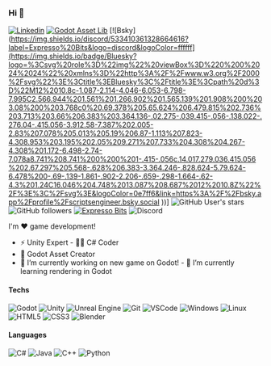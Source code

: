 ### Hi 👋
[![Linkedin](https://img.shields.io/badge/Linkedin-blue?style=flat&logo=linkedin)](https://www.linkedin.com/in/rafael-morais-correa-b1ab7a81/)
[![Godot Asset Lib](https://img.shields.io/badge/Godot_Asset_Lib-478cbf?style=flat&logo=godot-engine&logoColor=white)](https://godotengine.org/asset-library/asset?user=expressobits)
[![Bsky](https://img.shields.io/discord/533410361328664616?label=Expresso%20Bits&logo=discord&logoColor=ffffff](https://img.shields.io/badge/Bluesky?logo=%3Csvg%20role%3D%22img%22%20viewBox%3D%220%200%2024%2024%22%20xmlns%3D%22http%3A%2F%2Fwww.w3.org%2F2000%2Fsvg%22%3E%3Ctitle%3EBluesky%3C%2Ftitle%3E%3Cpath%20d%3D%22M12%2010.8c-1.087-2.114-4.046-6.053-6.798-7.995C2.566.944%201.561%201.266.902%201.565.139%201.908%200%203.08%200%203.768c0%20.69.378%205.65.624%206.479.815%202.736%203.713%203.66%206.383%203.364.136-.02.275-.039.415-.056-.138.022-.276.04-.415.056-3.912.58-7.387%202.005-2.83%207.078%205.013%205.19%206.87-1.113%207.823-4.308.953%203.195%202.05%209.271%207.733%204.308%204.267-4.308%201.172-6.498-2.74-7.078a8.741%208.741%200%200%201-.415-.056c.14.017.279.036.415.056%202.67.297%205.568-.628%206.383-3.364.246-.828.624-5.79.624-6.478%200-.69-.139-1.861-.902-2.206-.659-.298-1.664-.62-4.3%201.24C16.046%204.748%2013.087%208.687%2012%2010.8Z%22%2F%3E%3C%2Fsvg%3E&logoColor=0e7ff6&link=https%3A%2F%2Fbsky.app%2Fprofile%2Fscriptsengineer.bsky.social
))]
![GitHub User's stars](https://img.shields.io/github/stars/expressobits?style=flat&logo=github)
![GitHub followers](https://img.shields.io/github/followers/scriptsengineer?style=flat&logo=github)
[![Expresso Bits](https://img.shields.io/badge/Expresso_Bits-red?&style=flat&logo=web)](https://expressobits.com.br)
![Discord](https://img.shields.io/discord/533410361328664616?label=Expresso%20Bits&logo=discord&logoColor=ffffff)

I'm ❤️ game development!
- ⚡ Unity Expert - 👨‍💻 C# Coder
- 🔌 Godot Asset Creator
- 🔭 I’m currently working on new game on Godot! - 🌱 I’m currently learning rendering in Godot

#### Techs
![Godot](https://img.shields.io/badge/-Godot-478cbf?style=flat&logo=godot-engine&logoColor=white)
![Unity](https://img.shields.io/badge/-Unity-020202?style=flat&logo=unity&logoColor=white)
![Unreal Engine](https://img.shields.io/badge/-Unreal-313131?style=flat&logo=unreal-engine&logoColor=white)
![Git](https://img.shields.io/badge/-Git-F05032?style=flat&logo=git&logoColor=white)
![VSCode](https://img.shields.io/badge/-VSCode-0085D1?style=flat&logo=visual-studio-code&logoColor=white)
![Windows](https://img.shields.io/badge/-Windows-00ADEF?style=flat&logo=windows&logoColor=white)
![Linux](https://img.shields.io/badge/-Linux-16C60C?style=flat&logo=linux&logoColor=white)
![HTML5](https://img.shields.io/badge/-HTML5-E34F26?style=flat&logo=html5&logoColor=white)
![CSS3](https://img.shields.io/badge/-CSS3-549FDE?style=flat&logo=css3&logoColor=white)
![Blender](https://img.shields.io/badge/-Blender-F5792A?style=flat&logo=blender&logoColor=white)

#### Languages

![C#](https://img.shields.io/badge/-CSharp-239120?style=flat&logo=c-Sharp&logoColor=white)
![Java](https://img.shields.io/badge/-Java-007396?style=flat&logo=java&logoColor=white)
![C++](https://img.shields.io/badge/-C++-00599C?style=flat&logo=cplusplus&logoColor=white)
![Python](https://img.shields.io/badge/-Python-blue?style=flat&logo=python&logoColor=white)

<!--[![Top Langs](https://github-readme-stats.vercel.app/api/top-langs/?username=expressobits&layout=compact&theme=radical)](https://github.com/expressobits/github-readme-stats)


<!--
**ScriptsEngineer/ScriptsEngineer** is a ✨ _special_ ✨ repository because its `README.md` (this file) appears on your GitHub profile.




- 👯 I’m looking to collaborate on ...
- 🤔 I’m looking for help with ...
- 💬 Ask me about ...
- 📫 How to reach me: ...
- 😄 Pronouns: ...
- ⚡ Fun fact: ...
-->
